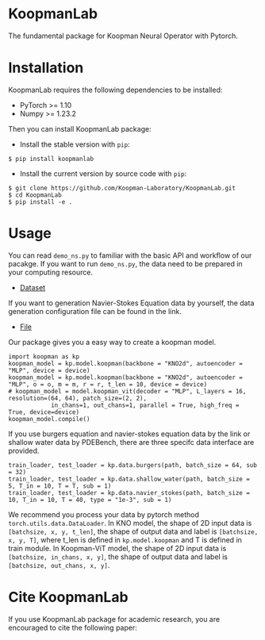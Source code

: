 # KoopmanLab
The fundamental package for Koopman Neural Operator with Pytorch.

# Installation
KoopmanLab requires the following dependencies to be installed:
- PyTorch >= 1.10
- Numpy >= 1.23.2

Then you can install KoopmanLab package:

- Install the stable version with `pip`:

```
$ pip install koopmanlab
```

- Install the current version by source code with `pip`:
```
$ git clone https://github.com/Koopman-Laboratory/KoopmanLab.git
$ cd KoopmanLab
$ pip install -e .
```

# Usage
You can read `demo_ns.py` to familiar with the basic API and workflow of our pacakge. If you want to run `demo_ns.py`, the data need to be prepared in your computing resource.
- [Dataset](https://drive.google.com/drive/folders/1UnbQh2WWc6knEHbLn-ZaXrKUZhp7pjt-)

If you want to generation Navier-Stokes Equation data by yourself, the data generation configuration file can be found in the link.

- [File](https://github.com/zongyi-li/fourier_neural_operator/tree/master/data_generation/navier_stokes)

Our package gives you a easy way to create a koopman model.
```
import koopman as kp
koopman_model = kp.model.koopman(backbone = "KNO2d", autoencoder = "MLP", device = device)
koopman_model = kp.model.koopman(backbone = "KNO2d", autoencoder = "MLP", o = o, m = m, r = r, t_len = 10, device = device)
# koopman_model = model.koopman_vit(decoder = "MLP", L_layers = 16, resolution=(64, 64), patch_size=(2, 2),
            in_chans=1, out_chans=1, parallel = True, high_freq = True, device=device)
koopman_model.compile()
```
If you use burgers equation and navier-stokes equation data by the link or shallow water data by PDEBench, there are three specifc data interface are provided.
```
train_loader, test_loader = kp.data.burgers(path, batch_size = 64, sub = 32)
train_loader, test_loader = kp.data.shallow_water(path, batch_size = 5, T_in = 10, T = T, sub = 1)
train_loader, test_loader = kp.data.navier_stokes(path, batch_size = 10, T_in = 10, T = 40, type = "1e-3", sub = 1)
```
We recommend you process your data by pytorch method `torch.utils.data.DataLoader`. In KNO model, the shape of 2D input data is `[batchsize, x, y, t_len]`, the shape of output data and label is `[batchsize, x, y, T]`, where t_len is defined in `kp.model.koopman` and T is defined in train module. In Koopman-ViT model, the shape of 2D input data is `[batchsize, in_chans, x, y]`, the shape of output data and label is `[batchsize, out_chans, x, y]`.

# Cite KoopmanLab
If you use KoopmanLab package for academic research, you are encouraged to cite the following paper:
```

```


